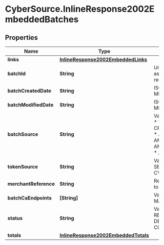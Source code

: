 # CyberSource.InlineResponse2002EmbeddedBatches

## Properties
Name | Type | Description | Notes
------------ | ------------- | ------------- | -------------
**links** | [**InlineResponse2002EmbeddedLinks**](InlineResponse2002EmbeddedLinks.md) |  | [optional] 
**batchId** | **String** | Unique identification number assigned to the submitted request. | [optional] 
**batchCreatedDate** | **String** | ISO-8601 format: yyyy-MM-ddTHH:mm:ssZ | [optional] 
**batchModifiedDate** | **String** | ISO-8601 format: yyyy-MM-ddTHH:mm:ssZ | [optional] 
**batchSource** | **String** | Valid Values:   * SCHEDULER   * TOKEN_API   * CREDIT_CARD_FILE_UPLOAD   * AMEX_REGSITRY   * AMEX_REGISTRY_API   * AMEX_REGISTRY_API_SYNC   * AMEX_MAINTENANCE  | [optional] 
**tokenSource** | **String** | Valid Values:   * SECURE_STORAGE   * TMS   * CYBERSOURCE  | [optional] 
**merchantReference** | **String** | Reference used by merchant to identify batch. | [optional] 
**batchCaEndpoints** | **[String]** | Valid Values:   * VISA   * MASTERCARD   * AMEX  | [optional] 
**status** | **String** | Valid Values:   * REJECTED   * RECEIVED   * VALIDATED   * DECLINED   * PROCESSING   * COMPLETE  | [optional] 
**totals** | [**InlineResponse2002EmbeddedTotals**](InlineResponse2002EmbeddedTotals.md) |  | [optional] 


